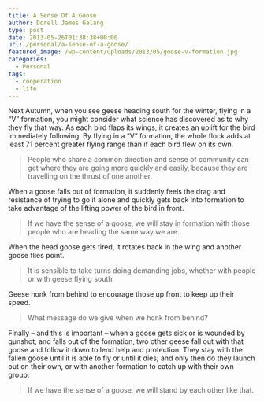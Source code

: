 ```yaml
---
title: A Sense Of A Goose
author: Dorell James Galang
type: post
date: 2013-05-26T01:38:38+00:00
url: /personal/a-sense-of-a-goose/
featured_image: /wp-content/uploads/2013/05/goose-v-formation.jpg
categories:
  - Personal
tags:
  - cooperation
  - life
---
```


Next Autumn, when you see geese heading south for the winter, flying in a &#8220;V&#8221; formation, you might consider what science has discovered as to why they fly that way. As each bird flaps its wings, it creates an uplift for the bird immediately following. By flying in a &#8220;V&#8221; formation, the whole flock adds at least 71 percent greater flying range than if each bird flew on its own.

> People who share a common direction and sense of community can get where they are going more quickly and easily, because they are travelling on the thrust of one another.

When a goose falls out of formation, it suddenly feels the drag and resistance of trying to go it alone and quickly gets back into formation to take advantage of the lifting power of the bird in front.

> If we have the sense of a goose, we will stay in formation with those people who are heading the same way we are.

When the head goose gets tired, it rotates back in the wing and another goose flies point.

> It is sensible to take turns doing demanding jobs, whether with people or with geese flying south.

Geese honk from behind to encourage those up front to keep up their speed.

> What message do we give when we honk from behind?

Finally &#8211; and this is important &#8211; when a goose gets sick or is wounded by gunshot, and falls out of the formation, two other geese fall out with that goose and follow it down to lend help and protection. They stay with the fallen goose until it is able to fly or until it dies; and only then do they launch out on their own, or with another formation to catch up with their own group.

> If we have the sense of a goose, we will stand by each other like that.
